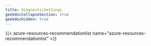 ```yaml
---
title: diagnosticSettings
geekdocCollapseSection: true
geekdocHidden: true
---
```


{{< azure-resources-recommendationlist name="azure-resources-recommendationlist" >}}
